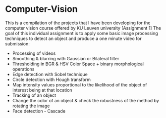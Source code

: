 # Computer-Vision
This is a compilation of the projects that I have been developing for the computer vision course offered by KU Leuven university
[Assignment 1]
  The goal of this individual assignment is to apply some basic image processing techniques
  to detect an object and produce a one minute video for submission:
  - Processing of videos
  - Smoothing & blurring with Gaussian or Bilateral filter
  - Thresholding in BGR & HSV Color Space + binary morphological operations
  - Edge detection with Sobel technique
  - Circle detection with Hough transform
  - Map intensity values proportional to the likelihood of the object of interest being at
    that location
  - Tracking of an object
  - Change the color of an object & check the robustness of the method by rotating the image
  - Face detection - Cascade
